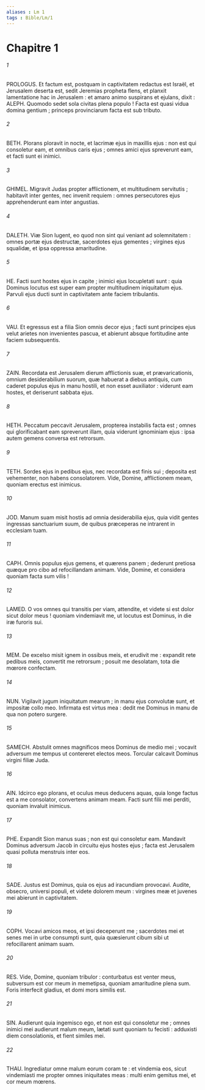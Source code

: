 ```yaml
---
aliases : Lm 1
tags : Bible/Lm/1
---
```


# Chapitre 1

###### 1
PROLOGUS. Et factum est, postquam in captivitatem redactus est Israël, et Jerusalem deserta est, sedit Jeremias propheta flens, et planxit lamentatione hac in Jerusalem : et amaro animo suspirans et ejulans, dixit : ALEPH. Quomodo sedet sola civitas plena populo ! Facta est quasi vidua domina gentium ; princeps provinciarum facta est sub tributo.
###### 2
BETH. Plorans ploravit in nocte, et lacrimæ ejus in maxillis ejus : non est qui consoletur eam, et omnibus caris ejus ; omnes amici ejus spreverunt eam, et facti sunt ei inimici.
###### 3
GHIMEL. Migravit Judas propter afflictionem, et multitudinem servitutis ; habitavit inter gentes, nec invenit requiem : omnes persecutores ejus apprehenderunt eam inter angustias.
###### 4
DALETH. Viæ Sion lugent, eo quod non sint qui veniant ad solemnitatem : omnes portæ ejus destructæ, sacerdotes ejus gementes ; virgines ejus squalidæ, et ipsa oppressa amaritudine.
###### 5
HE. Facti sunt hostes ejus in capite ; inimici ejus locupletati sunt : quia Dominus locutus est super eam propter multitudinem iniquitatum ejus. Parvuli ejus ducti sunt in captivitatem ante faciem tribulantis.
###### 6
VAU. Et egressus est a filia Sion omnis decor ejus ; facti sunt principes ejus velut arietes non invenientes pascua, et abierunt absque fortitudine ante faciem subsequentis.
###### 7
ZAIN. Recordata est Jerusalem dierum afflictionis suæ, et prævaricationis, omnium desiderabilium suorum, quæ habuerat a diebus antiquis, cum caderet populus ejus in manu hostili, et non esset auxiliator : viderunt eam hostes, et deriserunt sabbata ejus.
###### 8
HETH. Peccatum peccavit Jerusalem, propterea instabilis facta est ; omnes qui glorificabant eam spreverunt illam, quia viderunt ignominiam ejus : ipsa autem gemens conversa est retrorsum.
###### 9
TETH. Sordes ejus in pedibus ejus, nec recordata est finis sui ; deposita est vehementer, non habens consolatorem. Vide, Domine, afflictionem meam, quoniam erectus est inimicus.
###### 10
JOD. Manum suam misit hostis ad omnia desiderabilia ejus, quia vidit gentes ingressas sanctuarium suum, de quibus præceperas ne intrarent in ecclesiam tuam.
###### 11
CAPH. Omnis populus ejus gemens, et quærens panem ; dederunt pretiosa quæque pro cibo ad refocillandam animam. Vide, Domine, et considera quoniam facta sum vilis !
###### 12
LAMED. O vos omnes qui transitis per viam, attendite, et videte si est dolor sicut dolor meus ! quoniam vindemiavit me, ut locutus est Dominus, in die iræ furoris sui.
###### 13
MEM. De excelso misit ignem in ossibus meis, et erudivit me : expandit rete pedibus meis, convertit me retrorsum ; posuit me desolatam, tota die mœrore confectam.
###### 14
NUN. Vigilavit jugum iniquitatum mearum ; in manu ejus convolutæ sunt, et impositæ collo meo. Infirmata est virtus mea : dedit me Dominus in manu de qua non potero surgere.
###### 15
SAMECH. Abstulit omnes magnificos meos Dominus de medio mei ; vocavit adversum me tempus ut contereret electos meos. Torcular calcavit Dominus virgini filiæ Juda.
###### 16
AIN. Idcirco ego plorans, et oculus meus deducens aquas, quia longe factus est a me consolator, convertens animam meam. Facti sunt filii mei perditi, quoniam invaluit inimicus.
###### 17
PHE. Expandit Sion manus suas ; non est qui consoletur eam. Mandavit Dominus adversum Jacob in circuitu ejus hostes ejus ; facta est Jerusalem quasi polluta menstruis inter eos.
###### 18
SADE. Justus est Dominus, quia os ejus ad iracundiam provocavi. Audite, obsecro, universi populi, et videte dolorem meum : virgines meæ et juvenes mei abierunt in captivitatem.
###### 19
COPH. Vocavi amicos meos, et ipsi deceperunt me ; sacerdotes mei et senes mei in urbe consumpti sunt, quia quæsierunt cibum sibi ut refocillarent animam suam.
###### 20
RES. Vide, Domine, quoniam tribulor : conturbatus est venter meus, subversum est cor meum in memetipsa, quoniam amaritudine plena sum. Foris interfecit gladius, et domi mors similis est.
###### 21
SIN. Audierunt quia ingemisco ego, et non est qui consoletur me ; omnes inimici mei audierunt malum meum, lætati sunt quoniam tu fecisti : adduxisti diem consolationis, et fient similes mei.
###### 22
THAU. Ingrediatur omne malum eorum coram te : et vindemia eos, sicut vindemiasti me propter omnes iniquitates meas : multi enim gemitus mei, et cor meum mœrens.
